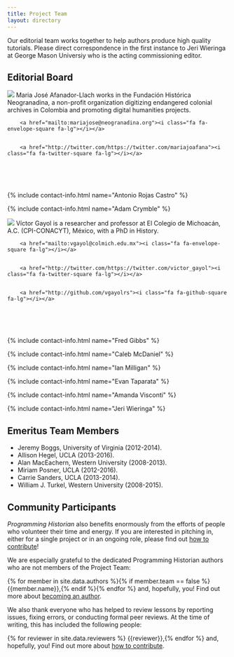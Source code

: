 ```yaml
---
title: Project Team
layout: directory
---
```


Our editorial team works together to help authors produce high quality tutorials. Please direct correspondence in the first instance to Jeri Wieringa at George Mason Universiy who is the acting commissioning editor.

## Editorial Board

<div class="contact-box">
<img class="avatar" src="http://programminghistorian.org/avatars/Maria-Jose-Afanador-Llach.png" />
Maria José Afanador-Llach works in the Fundación Histórica Neogranadina, 
a non-profit organization digitizing endangered colonial archives in Colombia and promoting digital humanities projects.
 
<br />
	
	
		<a href="mailto:mariajose@neogranadina.org"><i class="fa fa-envelope-square fa-lg"></i></a>
	
	
		<a href="http://twitter.com/https://twitter.com/mariajoafana"><i class="fa fa-twitter-square fa-lg"></i></a>
<br /><br /><br />
</div>

{% include contact-info.html name="Antonio Rojas Castro" %}

{% include contact-info.html name="Adam Crymble" %}

<div class="contact-box">
<img class="avatar" src="http://programminghistorian.org/avatars/Victor-Gayol.png" />
Víctor Gayol is a researcher and professor at El Colegio de Michoacán, A.C. (CPI-CONACYT), México, with a PhD in History.
 
<br />
	
	
		<a href="mailto:vgayol@colmich.edu.mx"><i class="fa fa-envelope-square fa-lg"></i></a>
	
	
		<a href="http://twitter.com/https://twitter.com/victor_gayol"><i class="fa fa-twitter-square fa-lg"></i></a>
	
	
		<a href="http://github.com/vgayolrs"><i class="fa fa-github-square fa-lg"></i></a>
	
<br /><br /><br />
</div>

{% include contact-info.html name="Fred Gibbs" %}

{% include contact-info.html name="Caleb McDaniel" %}

{% include contact-info.html name="Ian Milligan" %}

{% include contact-info.html name="Evan Taparata" %}

{% include contact-info.html name="Amanda Visconti" %}

{% include contact-info.html name="Jeri Wieringa" %}


## Emeritus Team Members

* Jeremy Boggs, University of Virginia (2012-2014).
* Allison Hegel, UCLA (2013-2016).
* Alan MacEachern, Western University (2008-2013).
* Miriam Posner, UCLA (2012-2016).
* Carrie Sanders, UCLA (2013-2014).
* William J. Turkel, Western University (2008-2015).

## Community Participants

*Programming Historian* also benefits enormously from the efforts of
people who volunteer their time and energy. If you are interested in
pitching in, either for a single project or in an ongoing role, please
find out [how to contribute](../contribute)!

We are especially grateful to the dedicated Programming Historian authors who are not members of the Project Team: 

{% for member in site.data.authors %}{% if member.team == false %} {{member.name}},{% endif %}{% endfor %} and, hopefully, you! Find out more about [becoming an author](../new-lesson-workflow).

We also thank everyone who has helped to review lessons by reporting issues,
fixing errors, or conducting formal peer reviews. At the time of writing, this
has included the following people: 

{% for reviewer in site.data.reviewers %}
{{reviewer}},{% endfor %} and, hopefully, you! Find out more about [how to
contribute](../contribute).
